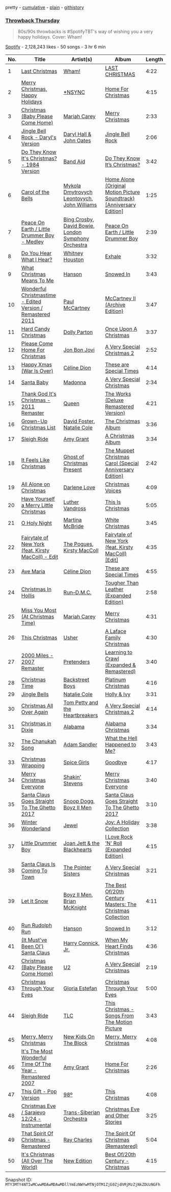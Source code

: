 pretty - [cumulative](/playlists/cumulative/37i9dQZF1DWWwaxRea1LWS.md) - [plain](/playlists/plain/37i9dQZF1DWWwaxRea1LWS) - [githistory](https://github.githistory.xyz/mackorone/spotify-playlist-archive/blob/main/playlists/plain/37i9dQZF1DWWwaxRea1LWS)

### [Throwback Thursday](https://open.spotify.com/playlist/37i9dQZF1DWWwaxRea1LWS)

> 80s/90s throwbacks is \#SpotifyTBT's way of wishing you a very happy holidays\. Cover: Wham!

[Spotify](https://open.spotify.com/user/spotify) - 2,128,243 likes - 50 songs - 3 hr 6 min

| No. | Title | Artist(s) | Album | Length |
|---|---|---|---|---|
| 1 | [Last Christmas](https://open.spotify.com/track/2FRnf9qhLbvw8fu4IBXx78) | [Wham!](https://open.spotify.com/artist/5lpH0xAS4fVfLkACg9DAuM) | [LAST CHRISTMAS](https://open.spotify.com/album/6egzU9NKfora01qaNbvwfZ) | 4:22 |
| 2 | [Merry Christmas, Happy Holidays](https://open.spotify.com/track/4v9WbaxW8HdjqfUiWYWsII) | [\*NSYNC](https://open.spotify.com/artist/6Ff53KvcvAj5U7Z1vojB5o) | [Home For Christmas](https://open.spotify.com/album/6uIB97CqMcssTss9WrtX8c) | 4:15 |
| 3 | [Christmas \(Baby Please Come Home\)](https://open.spotify.com/track/3PIDciSFdrQxSQSihim3hN) | [Mariah Carey](https://open.spotify.com/artist/4iHNK0tOyZPYnBU7nGAgpQ) | [Merry Christmas](https://open.spotify.com/album/61ulfFSmmxMhc2wCdmdMkN) | 2:33 |
| 4 | [Jingle Bell Rock \- Daryl's Version](https://open.spotify.com/track/6pVW5LRWgeLaHudxauOTJU) | [Daryl Hall & John Oates](https://open.spotify.com/artist/77tT1kLj6mCWtFNqiOmP9H) | [Jingle Bell Rock](https://open.spotify.com/album/46RzcdoDpVi5UcRLML218R) | 2:06 |
| 5 | [Do They Know It's Christmas? \- 1984 Version](https://open.spotify.com/track/4Yg2w0P29BBBMixyeNjDtj) | [Band Aid](https://open.spotify.com/artist/35S20clEkkSNUo23ViaslZ) | [Do They Know It’s Christmas?](https://open.spotify.com/album/2WlRAsKdyYOwg2tdBjxVwq) | 3:42 |
| 6 | [Carol of the Bells](https://open.spotify.com/track/4tHqQMWSqmL6YjXwsqthDI) | [Mykola Dmytrovych Leontovych](https://open.spotify.com/artist/6lBN3Tzt61u8i9AJoAhKzF), [John Williams](https://open.spotify.com/artist/3dRfiJ2650SZu6GbydcHNb) | [Home Alone \(Original Motion Picture Soundtrack\) \[Anniversary Edition\]](https://open.spotify.com/album/3rDo7fQDUwJ6qmxwP5yQsY) | 1:25 |
| 7 | [Peace On Earth / Little Drummer Boy \- Medley](https://open.spotify.com/track/10pmjIlKCeEhXy7OLZ6EGS) | [Bing Crosby](https://open.spotify.com/artist/6ZjFtWeHP9XN7FeKSUe80S), [David Bowie](https://open.spotify.com/artist/0oSGxfWSnnOXhD2fKuz2Gy), [London Symphony Orchestra](https://open.spotify.com/artist/5yxyJsFanEAuwSM5kOuZKc) | [Peace On Earth / Little Drummer Boy](https://open.spotify.com/album/6iV4N4y6bw5c8VIrMgIkoN) | 2:39 |
| 8 | [Do You Hear What I Hear?](https://open.spotify.com/track/5umJVEAPT2SocCoB99ZoaH) | [Whitney Houston](https://open.spotify.com/artist/6XpaIBNiVzIetEPCWDvAFP) | [Exhale](https://open.spotify.com/album/4feyjHLm31HxeKGegVXYPZ) | 3:32 |
| 9 | [What Christmas Means To Me](https://open.spotify.com/track/5MPd7GzOkGRoFBaSqmqiSL) | [Hanson](https://open.spotify.com/artist/0SdiiPkr02EUdekHZJkt58) | [Snowed In](https://open.spotify.com/album/564uqr2elEUQySk2eKFp6V) | 3:43 |
| 10 | [Wonderful Christmastime \- Edited Version / Remastered 2011](https://open.spotify.com/track/3J8wfzGKOwXJDWfhJOsoTe) | [Paul McCartney](https://open.spotify.com/artist/4STHEaNw4mPZ2tzheohgXB) | [McCartney II \(Archive Edition\)](https://open.spotify.com/album/5rxvNpqTBWZz9JKzctabww) | 3:47 |
| 11 | [Hard Candy Christmas](https://open.spotify.com/track/0uTVChzibEWKrXojPaJ9y1) | [Dolly Parton](https://open.spotify.com/artist/32vWCbZh0xZ4o9gkz4PsEU) | [Once Upon A Christmas](https://open.spotify.com/album/5JWR4pqfxra6JEeUqNMPO7) | 3:37 |
| 12 | [Please Come Home For Christmas](https://open.spotify.com/track/5tbSC9aFC7fzlI3BMEs2Wr) | [Jon Bon Jovi](https://open.spotify.com/artist/6h2bWHWTJL38N8dqocVaif) | [A Very Special Christmas 2](https://open.spotify.com/album/2GNgVTfKQEKi4k5RMjoQkM) | 2:52 |
| 13 | [Happy Xmas \(War Is Over\)](https://open.spotify.com/track/2ohR9Qj4TgZafZCptO9cly) | [Céline Dion](https://open.spotify.com/artist/4S9EykWXhStSc15wEx8QFK) | [These are Special Times](https://open.spotify.com/album/5k27z7TrQn2O0mKMoiwHzN) | 4:14 |
| 14 | [Santa Baby](https://open.spotify.com/track/359errH05UQpI0n74V8f4h) | [Madonna](https://open.spotify.com/artist/6tbjWDEIzxoDsBA1FuhfPW) | [A Very Special Christmas](https://open.spotify.com/album/06H9y3oBVGgYQ0McDsCYX4) | 2:34 |
| 15 | [Thank God It's Christmas \- 2011 Remaster](https://open.spotify.com/track/3AymrUApW5JKKaNrHQhcBG) | [Queen](https://open.spotify.com/artist/1dfeR4HaWDbWqFHLkxsg1d) | [The Works \(Deluxe Remastered Version\)](https://open.spotify.com/album/7oHaj9jkWHByziQsqGAb8V) | 4:21 |
| 16 | [Grown\-Up Christmas List](https://open.spotify.com/track/77V2sBXPGnMh7SFkBMZ1EZ) | [David Foster](https://open.spotify.com/artist/0SgQK24WzZf2pXBXYqHJYF), [Natalie Cole](https://open.spotify.com/artist/5tTsrGPwQRWUsHR2Xf7Ke9) | [The Christmas Album](https://open.spotify.com/album/0IEz05etKA3lAvC0kii3dv) | 3:36 |
| 17 | [Sleigh Ride](https://open.spotify.com/track/0fQegvfhv9bLCLM662r9pa) | [Amy Grant](https://open.spotify.com/artist/72Nhcx7prNk2ZCxhx0Y5es) | [A Christmas Album](https://open.spotify.com/album/2QT0UoFwDjyeg6LcezebJs) | 3:34 |
| 18 | [It Feels Like Christmas](https://open.spotify.com/track/1abiHuQJw6UZyFkekr7DDY) | [Ghost of Christmas Present](https://open.spotify.com/artist/2RmGe4wEgHudP9BBRfR8Ez) | [The Muppet Christmas Carol \(Special Anniversary Edition\)](https://open.spotify.com/album/63DYbHrvwaBaWVjqQkNvT0) | 2:42 |
| 19 | [All Alone on Christmas](https://open.spotify.com/track/5LcXgvFrPx26X8ZexNMT0s) | [Darlene Love](https://open.spotify.com/artist/391oLRVmoTkumiN79HkTWu) | [Christmas Voices](https://open.spotify.com/album/2ig8wmV5ZORvNp765AIO1U) | 4:09 |
| 20 | [Have Yourself a Merry Little Christmas](https://open.spotify.com/track/4UhitiM5qTYK5m7zqcFQrb) | [Luther Vandross](https://open.spotify.com/artist/19y5MFBH7gohEdGwKM7QsP) | [This Is Christmas](https://open.spotify.com/album/6QkoN5LPk7PbD5c9RVrey6) | 5:05 |
| 21 | [O Holy Night](https://open.spotify.com/track/1LF0dCHe9ILWXYadzkYS59) | [Martina McBride](https://open.spotify.com/artist/3P33qFNGBVXl86yQYWspFj) | [White Christmas](https://open.spotify.com/album/7hw2w9Cyv89yHp0t7IDBe9) | 3:45 |
| 22 | [Fairytale of New York \(feat\. Kirsty MacColl\) \- Edit](https://open.spotify.com/track/4soJpnUFA0SPs7XTi6QIVp) | [The Pogues](https://open.spotify.com/artist/2wzMOQwNT6ZvVB4amvhFAH), [Kirsty MacColl](https://open.spotify.com/artist/6UlNIFEuWlBqb4TvlVCekq) | [Fairytale of New York \(feat\. Kirsty MacColl\) \[Edit\]](https://open.spotify.com/album/5Rxp9oBKNjn0m24SjWIkUW) | 4:35 |
| 23 | [Ave Maria](https://open.spotify.com/track/7v6DvsyQHmsQQhmVDmrnZg) | [Céline Dion](https://open.spotify.com/artist/4S9EykWXhStSc15wEx8QFK) | [These are Special Times](https://open.spotify.com/album/5k27z7TrQn2O0mKMoiwHzN) | 4:55 |
| 24 | [Christmas In Hollis](https://open.spotify.com/track/41onDks2UPbyjer5fMeUWf) | [Run–D.M.C.](https://open.spotify.com/artist/3CQIn7N5CuRDP8wEI7FiDA) | [Tougher Than Leather \(Expanded Edition\)](https://open.spotify.com/album/5opAMGIf8Hn7xIaTPdHFDv) | 2:58 |
| 25 | [Miss You Most \(At Christmas Time\)](https://open.spotify.com/track/1uQRAiaDstq15Vd52ryoI7) | [Mariah Carey](https://open.spotify.com/artist/4iHNK0tOyZPYnBU7nGAgpQ) | [Merry Christmas](https://open.spotify.com/album/61ulfFSmmxMhc2wCdmdMkN) | 4:31 |
| 26 | [This Christmas](https://open.spotify.com/track/0MqTu4Uutzx504GvJbAeE9) | [Usher](https://open.spotify.com/artist/23zg3TcAtWQy7J6upgbUnj) | [A Laface Family Christmas](https://open.spotify.com/album/4fzsNfn7gbyM2CiDF5vigi) | 4:30 |
| 27 | [2000 Miles \- 2007 Remaster](https://open.spotify.com/track/5wTM2Bm8phDwHAuOsfBwhU) | [Pretenders](https://open.spotify.com/artist/0GByy3DcfbQwDvXGCWmzv9) | [Learning to Crawl \(Expanded & Remastered\)](https://open.spotify.com/album/48NYXFdasUBuSeO3RAolt3) | 3:40 |
| 28 | [Christmas Time](https://open.spotify.com/track/34SgyEldou6nZXZDukDKEk) | [Backstreet Boys](https://open.spotify.com/artist/5rSXSAkZ67PYJSvpUpkOr7) | [Platinum Christmas](https://open.spotify.com/album/2QOXihEHXgubvkbBYBPHkQ) | 4:16 |
| 29 | [Jingle Bells](https://open.spotify.com/track/42vGKzO0DKWgwsU1z3fWba) | [Natalie Cole](https://open.spotify.com/artist/5tTsrGPwQRWUsHR2Xf7Ke9) | [Holly & Ivy](https://open.spotify.com/album/7iOuuU97OujoldOSEfkoQt) | 3:31 |
| 30 | [Christmas All Over Again](https://open.spotify.com/track/30SNjazZhzunhAWCjhdyyD) | [Tom Petty and the Heartbreakers](https://open.spotify.com/artist/4tX2TplrkIP4v05BNC903e) | [A Very Special Christmas 2](https://open.spotify.com/album/2GNgVTfKQEKi4k5RMjoQkM) | 4:14 |
| 31 | [Christmas in Dixie](https://open.spotify.com/track/3rouxZHG0bJp9WKGOlFg2Z) | [Alabama](https://open.spotify.com/artist/6rJqqRce0Kvo2dJUXoHleC) | [Alabama Christmas](https://open.spotify.com/album/79TXvxe8sSiIPCCFs6XVac) | 3:34 |
| 32 | [The Chanukah Song](https://open.spotify.com/track/6doSV1UQjyKxiNCnBnDTeG) | [Adam Sandler](https://open.spotify.com/artist/2LB9H0px4qWbCHg9Axzhga) | [What the Hell Happened to Me?](https://open.spotify.com/album/3Yfv7YSzNFCkAFkrg0YaPp) | 3:43 |
| 33 | [Christmas Wrapping](https://open.spotify.com/track/1O2ymfIOPUz7RLzjDCnCWv) | [Spice Girls](https://open.spotify.com/artist/0uq5PttqEjj3IH1bzwcrXF) | [Goodbye](https://open.spotify.com/album/1ANKUQ8iU1mnN3jpGXFiT1) | 4:17 |
| 34 | [Merry Christmas Everyone](https://open.spotify.com/track/2TE4xW3ImvpltVU0cPcKUn) | [Shakin' Stevens](https://open.spotify.com/artist/0wi4yTYlGtEnbGo4ltZTib) | [Merry Christmas Everyone](https://open.spotify.com/album/2jCRKrNZVbG2lGMs0S9Opa) | 3:40 |
| 35 | [Santa Claus Goes Straight To The Ghetto 2017](https://open.spotify.com/track/2VremhadEaJ1aTyP3RXuql) | [Snoop Dogg](https://open.spotify.com/artist/7hJcb9fa4alzcOq3EaNPoG), [Boyz II Men](https://open.spotify.com/artist/6O74knDqdv3XaWtkII7Xjp) | [Santa Claus Goes Straight To The Ghetto 2017](https://open.spotify.com/album/2d63o7y3CiqYpoIN7bZSpL) | 3:10 |
| 36 | [Winter Wonderland](https://open.spotify.com/track/66uf0vF3N1SahELRZFelSC) | [Jewel](https://open.spotify.com/artist/6FbDoZnMBTdhhhLuJBOOqP) | [Joy: A Holiday Collection](https://open.spotify.com/album/0UD9DzBumA4zB5IaIqydN1) | 3:38 |
| 37 | [Little Drummer Boy](https://open.spotify.com/track/20sPhJwYPj1ZamBXg2QVqr) | [Joan Jett & the Blackhearts](https://open.spotify.com/artist/1Fmb52lZ6Jv7FMWXXTPO3K) | [I Love Rock 'N' Roll \(Expanded Edition\)](https://open.spotify.com/album/555qwe1qUgLdee80TZ2CQt) | 4:15 |
| 38 | [Santa Claus Is Coming To Town](https://open.spotify.com/track/2Afu0l5ULGRqjt0Wm8Q2Zs) | [The Pointer Sisters](https://open.spotify.com/artist/2kreKea2n96dXjcyAU9j5N) | [A Very Special Christmas](https://open.spotify.com/album/06H9y3oBVGgYQ0McDsCYX4) | 3:21 |
| 39 | [Let It Snow](https://open.spotify.com/track/5jFiyUs5R6kHuKbAs0ZU2s) | [Boyz II Men](https://open.spotify.com/artist/6O74knDqdv3XaWtkII7Xjp), [Brian McKnight](https://open.spotify.com/artist/6k0IBR0lU42s2GYpNX7kA9) | [The Best Of/20th Century Masters: The Christmas Collection](https://open.spotify.com/album/1x6bJdWl3Imquoi2Mu0BsC) | 4:11 |
| 40 | [Run Rudolph Run](https://open.spotify.com/track/2fpZlIhqXByz1IJke9B4zY) | [Hanson](https://open.spotify.com/artist/0SdiiPkr02EUdekHZJkt58) | [Snowed In](https://open.spotify.com/album/564uqr2elEUQySk2eKFp6V) | 3:12 |
| 41 | [\(It Must've Been Ol'\) Santa Claus](https://open.spotify.com/track/54G7kjF8wbQAwG3WGmP6Ji) | [Harry Connick, Jr.](https://open.spotify.com/artist/6u17YlWtW4oqFF5Hn9UU79) | [When My Heart Finds Christmas](https://open.spotify.com/album/1It3aEvCmT8UvUMmBm5DIV) | 4:36 |
| 42 | [Christmas \(Baby Please Come Home\)](https://open.spotify.com/track/6CT7ZQKVafBZjCOCafy5Ad) | [U2](https://open.spotify.com/artist/51Blml2LZPmy7TTiAg47vQ) | [A Very Special Christmas](https://open.spotify.com/album/06H9y3oBVGgYQ0McDsCYX4) | 2:19 |
| 43 | [Christmas Through Your Eyes](https://open.spotify.com/track/6YH4GanBHEi4oRsqvKFMwv) | [Gloria Estefan](https://open.spotify.com/artist/5IFCkqu9J6xdWeYMk5I889) | [Christmas Through Your Eyes](https://open.spotify.com/album/6E6TrU7oUDqYXgpkyOJYnf) | 5:00 |
| 44 | [Sleigh Ride](https://open.spotify.com/track/58UlA2JnC5sSf5SnHtikrY) | [TLC](https://open.spotify.com/artist/0TImkz4nPqjegtVSMZnMRq) | [This Christmas \- Songs From The Motion Picture](https://open.spotify.com/album/75p6D49hWX6bmG8PJFb02h) | 3:43 |
| 45 | [Merry, Merry Christmas](https://open.spotify.com/track/3iVD3v6tWBcMmMXitHvUOK) | [New Kids On The Block](https://open.spotify.com/artist/55qiaow2sDYtjqu1mwRua6) | [Merry, Merry Christmas](https://open.spotify.com/album/0Ttc1BQu1k3SfU02vn2cM5) | 4:08 |
| 46 | [It's The Most Wonderful Time Of The Year \- Remastered 2007](https://open.spotify.com/track/2eqBIB27ZWL0uBRL26nRWc) | [Amy Grant](https://open.spotify.com/artist/72Nhcx7prNk2ZCxhx0Y5es) | [Home For Christmas](https://open.spotify.com/album/6zsXpKxvpjmwXvoxPdN2eQ) | 2:26 |
| 47 | [This Gift \- Pop Version](https://open.spotify.com/track/2fjO1mjLWObZ3PWcX9hyLQ) | [98º](https://open.spotify.com/artist/6V03b3Y36lolYP2orXn8mV) | [This Christmas](https://open.spotify.com/album/6c2UFJXWFyFSGuvLeLI2wB) | 4:08 |
| 48 | [Christmas Eve / Sarajevo 12/24 \- Instrumental](https://open.spotify.com/track/3sBnSBnzpEYKpJYGsAIbup) | [Trans\-Siberian Orchestra](https://open.spotify.com/artist/5OSQDUNmll299ldFIF1Dau) | [Christmas Eve and Other Stories](https://open.spotify.com/album/6QNuH4X7k9Fxsk3lRLOaiT) | 3:25 |
| 49 | [That Spirit Of Christmas \- Remastered](https://open.spotify.com/track/4WzyRXz0L8nCKGI8fisADh) | [Ray Charles](https://open.spotify.com/artist/1eYhYunlNJlDoQhtYBvPsi) | [The Spirit Of Christmas \(Remastered\)](https://open.spotify.com/album/00Rpo9DJAnCA3tyjg0u3Mo) | 5:04 |
| 50 | [It's Christmas \(All Over The World\)](https://open.spotify.com/track/6lYfYocSaOl78MIy2mTBiD) | [New Edition](https://open.spotify.com/artist/1mFX1QlezK1lNPKQJkhwWb) | [Best Of/20th Century \- Christmas](https://open.spotify.com/album/3emp7PCTnvQmvhUkM5AjAy) | 4:15 |

Snapshot ID: `MTY3MTY4NTIwMCwwMDAwMDAwMDllYmEzNWYwMTNjOTM1ZjE0ZjdhMjMzZjNkZDUzNGFh`
